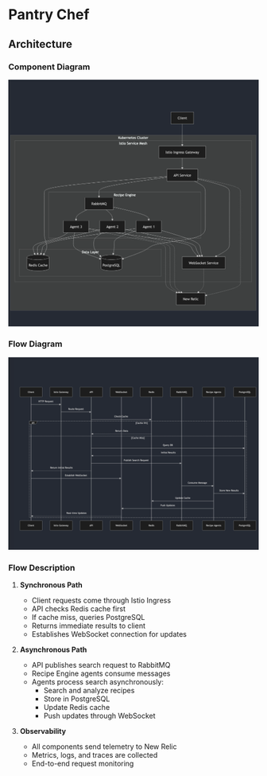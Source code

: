 # Pantry Chef

## Architecture

### Component Diagram

![alt text](arch.png)

### Flow Diagram

![alt text](flow.png)

### Flow Description

1. **Synchronous Path**

   - Client requests come through Istio Ingress
   - API checks Redis cache first
   - If cache miss, queries PostgreSQL
   - Returns immediate results to client
   - Establishes WebSocket connection for updates

2. **Asynchronous Path**

   - API publishes search request to RabbitMQ
   - Recipe Engine agents consume messages
   - Agents process search asynchronously:
     - Search and analyze recipes
     - Store in PostgreSQL
     - Update Redis cache
     - Push updates through WebSocket

3. **Observability**
   - All components send telemetry to New Relic
   - Metrics, logs, and traces are collected
   - End-to-end request monitoring
